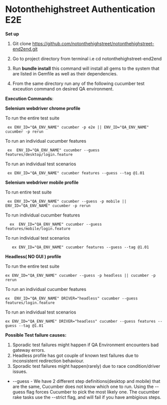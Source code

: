 # Notonthehighstreet Authentication E2E

**Set up**

1. Git clone https://github.com/notonthehighstreet/notonthehighstreet-end2end.git

2. Go to project directory from terminal i.e cd notonthehighstreet-end2end

3. Run **bundle install** this command will install all gems to the system that are listed in Gemfile as well as their dependencies.

4. From the same directory run any of the following cucumber test exceution command on desired QA environment.


**Execution Commands**: 

**Selenium  webdriver chrome profile**


To run the entire test suite

     ex ENV_ID="QA_ENV_NAME" cucumber -p e2e || ENV_ID="QA_ENV_NAME" cucumber -p rerun
            
To run an individual cucumber features   
 
     ex  ENV_ID="QA_ENV_NAME" cucumber --guess features/desktop/login.feature
   
To run an individual test scenarios

     ex ENV_ID="QA_ENV_NAME" cucumber features --guess --tag @1.01
     
     
   
**Selenium  webdriver mobile profile**
   
To run entire test suite
       
     ex ENV_ID="QA_ENV_NAME" cucumber --guess -p mobile || ENV_ID="QA_ENV_NAME" cucumber -p rerun
            
To run individual cucumber features   
    
      ex  ENV_ID="QA_ENV_NAME" cucumber --guess features/mobile/login.feature
      
To run individual test scenarios
   
       ex ENV_ID="QA_ENV_NAME" cucumber features --guess --tag @1.01
      
   
   

**Headless( NO GUI ) profile**

To run the entire test suite

    ex ENV_ID="QA_ENV_NAME" cucumber --guess -p headless || cucumber -p rerun
            
To run an individual cucumber features   
 
    ex  ENV_ID="QA_ENV_NAME" DRIVER="headless" cucumber --guess features/login.feature
   
To run an individual test scenarios

    ex ENV_ID="QA_ENV_NAME" DRIVER="headless" cucumber --guess features --guess --tag @1.01
      
**Possible Test failure causes:**
   
   1. Sporadic test failures might happen if QA Environment encounters bad gateway errors. 
   2. Headless profile has got couple of known test failures due to inconsistent redirection behaviour.
   3. Sporadic test failures might happen(rarely) due to race condition/driver issues. 
   
   *  --guess - We have 2 different step definitions(desktop and mobile) that are the same, Cucumber does not know which one to run. Using the --guess flag forces Cucumber to pick the most likely one. 
   The cucumber rake tasks use the --strict flag, and will fail if you have ambigious steps.
